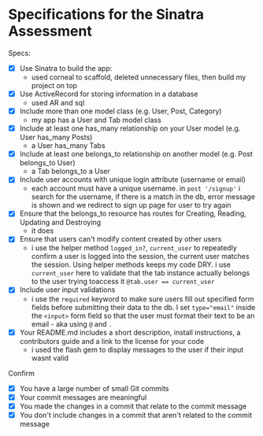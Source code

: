 # Specifications for the Sinatra Assessment

Specs:
- [x] Use Sinatra to build the app:
    - used corneal to scaffold, deleted unnecessary files, then build my project on top
- [x] Use ActiveRecord for storing information in a database
    - used AR and sql
- [x] Include more than one model class (e.g. User, Post, Category)
    - my app has a User and Tab model class
- [x] Include at least one has_many relationship on your User model (e.g. User has_many Posts)
    - a User has_many Tabs
- [x] Include at least one belongs_to relationship on another model (e.g. Post belongs_to User)
    - a Tab belongs_to a User
- [x] Include user accounts with unique login attribute (username or email)
    - each account must have a unique username. in `post '/signup'` i search for the username, if there is a match in the db, error message is shown and we redirect to sign up page for user to try again
- [x] Ensure that the belongs_to resource has routes for Creating, Reading, Updating and Destroying
    - it does
- [x] Ensure that users can't modify content created by other users
    - i use the helper method `logged_in?`, `current_user` to repeatedly confirm a user is logged into the session, the current user matches the session. Using helper methods keeps my code DRY. i use `current_user` here to validate that the tab instance actually belongs to the user  trying toaccess it  `@tab.user == current_user`
- [x] Include user input validations
    - i use the `required` keyword to make sure users fill out specified form fields before submitting  their data to the db. I set `type="email"` inside the `<input>` form field so that the user must format their text to be an email - aka using `@` and `.` 
- [x] Your README.md includes a short description, install instructions, a contributors guide and a link to the license for your code
    - i used the flash gem to display messages to the user if their input wasnt valid

Confirm
- [x] You have a large number of small Git commits
- [x] Your commit messages are meaningful
- [x] You made the changes in a commit that relate to the commit message
- [x] You don't include changes in a commit that aren't related to the commit message
